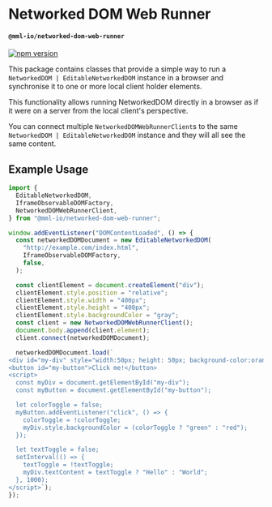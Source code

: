 # Networked DOM Web Runner
#### `@mml-io/networked-dom-web-runner`

[![npm version](https://img.shields.io/npm/v/@mml-io/networked-dom-web-runner.svg?style=flat)](https://www.npmjs.com/package/@mml-io/networked-dom-web-runner)

This package contains classes that provide a simple way to run a `NetworkedDOM | EditableNetworkedDOM` instance in a browser and synchronise it to one or more local client holder elements.

This functionality allows running NetworkedDOM directly in a browser as if it were on a server from the local client's perspective.

You can connect multiple `NetworkedDOMWebRunnerClient`s to the same `NetworkedDOM | EditableNetworkedDOM` instance and they will all see the same content.

## Example Usage

```typescript
import {
  EditableNetworkedDOM,
  IframeObservableDOMFactory,
  NetworkedDOMWebRunnerClient,
} from "@mml-io/networked-dom-web-runner";

window.addEventListener("DOMContentLoaded", () => {
  const networkedDOMDocument = new EditableNetworkedDOM(
    "http://example.com/index.html",
    IframeObservableDOMFactory,
    false,
  );

  const clientElement = document.createElement("div");
  clientElement.style.position = "relative";
  clientElement.style.width = "400px";
  clientElement.style.height = "400px";
  clientElement.style.backgroundColor = "gray";
  const client = new NetworkedDOMWebRunnerClient();
  document.body.append(client.element);
  client.connect(networkedDOMDocument);

  networkedDOMDocument.load(`
<div id="my-div" style="width:50px; height: 50px; background-color:orange; color: white;">Init</div>
<button id="my-button">Click me!</button>
<script>
  const myDiv = document.getElementById("my-div");
  const myButton = document.getElementById("my-button");

  let colorToggle = false;
  myButton.addEventListener("click", () => {
    colorToggle = !colorToggle;
    myDiv.style.backgroundColor = (colorToggle ? "green" : "red");
  });

  let textToggle = false;
  setInterval(() => {
    textToggle = !textToggle;
    myDiv.textContent = textToggle ? "Hello" : "World";
  }, 1000);
</script>`);
});
```
